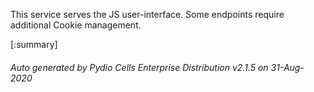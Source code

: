 






This service serves the JS user-interface. Some endpoints require additional Cookie management.

[:summary]

###### Auto generated by Pydio Cells Enterprise Distribution v2.1.5 on 31-Aug-2020

